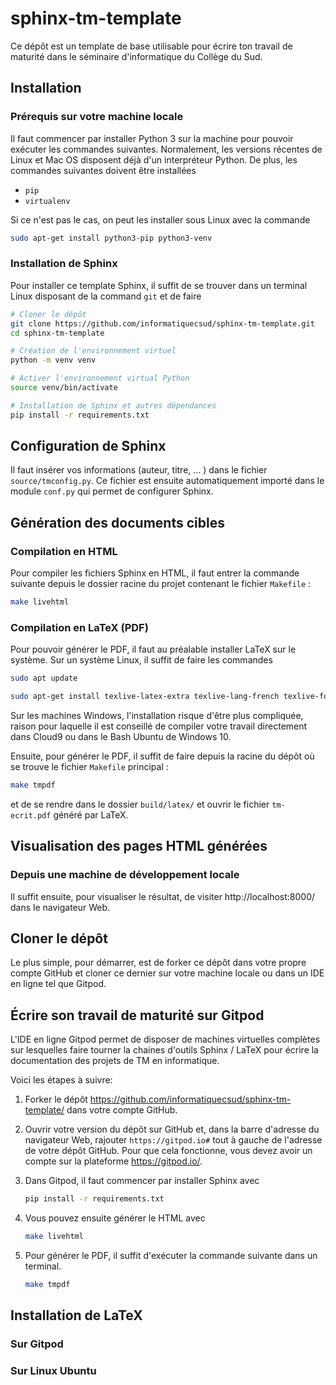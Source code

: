 # sphinx-tm-template

Ce dépôt est un template de base utilisable pour écrire ton travail de maturité
dans le séminaire d'informatique du Collège du Sud.

## Installation

### Prérequis sur votre machine locale

Il faut commencer par installer Python 3 sur la machine pour pouvoir exécuter
les commandes suivantes. Normalement, les versions récentes de Linux et Mac OS
disposent déjà d'un interpréteur Python. De plus, les commandes suivantes
doivent être installées

- `pip`
- `virtualenv`

Si ce n'est pas le cas, on peut les installer sous Linux avec la commande

```bash
sudo apt-get install python3-pip python3-venv
```

### Installation de Sphinx

Pour installer ce template Sphinx, il suffit de se trouver dans un terminal Linux disposant de la command `git` et de faire

```bash
# Cloner le dépôt
git clone https://github.com/informatiquecsud/sphinx-tm-template.git
cd sphinx-tm-template

# Création de l'environnement virtuel
python -m venv venv

# Activer l'environnement virtual Python
source venv/bin/activate

# Installation de Sphinx et autres dépendances
pip install -r requirements.txt
```

## Configuration de Sphinx

Il faut insérer vos informations (auteur, titre, ... ) dans le fichier
`source/tmconfig.py`. Ce fichier est ensuite automatiquement importé dans le module `conf.py` qui permet de configurer Sphinx.

## Génération des documents cibles

### Compilation en HTML

Pour compiler les fichiers Sphinx en HTML, il faut entrer la commande suivante depuis le dossier racine du projet contenant le fichier `Makefile` :

```bash
make livehtml
```

### Compilation en LaTeX (PDF)

Pour pouvoir générer le PDF, il faut au préalable installer LaTeX sur le système. Sur un système Linux, il suffit de faire les commandes

```bash
sudo apt update

sudo apt-get install texlive-latex-extra texlive-lang-french texlive-fonts-recommended latexmk
```

Sur les machines Windows, l'installation risque d'être plus compliquée, raison pour laquelle il est conseillé de compiler votre travail directement dans Cloud9 ou dans le Bash Ubuntu de Windows 10.

Ensuite, pour générer le PDF, il suffit de faire depuis la racine du dépôt où se trouve le fichier `Makefile` principal :

```bash
make tmpdf
```

et de se rendre dans le dossier `build/latex/` et ouvrir le fichier `tm-ecrit.pdf` généré par LaTeX.

## Visualisation des pages HTML générées

### Depuis une machine de développement locale

Il suffit ensuite, pour visualiser le résultat, de visiter http://localhost:8000/ dans le navigateur Web.

## Cloner le dépôt

Le plus simple, pour démarrer, est de forker ce dépôt dans votre propre compte
GitHub et cloner ce dernier sur votre machine locale ou dans un IDE en ligne tel
que Gitpod.

## Écrire son travail de maturité sur Gitpod

L'IDE en ligne Gitpod permet de disposer de machines virtuelles complètes sur
lesquelles faire tourner la chaines d'outils Sphinx / LaTeX pour écrire la
documentation des projets de TM en informatique.

Voici les étapes à suivre:

1. Forker le dépôt https://github.com/informatiquecsud/sphinx-tm-template/ dans
   votre compte GitHub.

2. Ouvrir votre version du dépôt sur GitHub et, dans la barre d'adresse du
   navigateur Web, rajouter `https://gitpod.io#` tout à gauche de l'adresse de
   votre dépôt GitHub. Pour que cela fonctionne, vous devez avoir un compte sur
   la plateforme https://gitpod.io/.

3. Dans Gitpod, il faut commencer par installer Sphinx avec

   ```bash
   pip install -r requirements.txt
   ```

4. Vous pouvez ensuite générer le HTML avec

   ```bash
   make livehtml
   ```

5. Pour générer le PDF, il suffit d'exécuter la commande suivante dans un
   terminal.

   ```bash
   make tmpdf
   ```

## Installation de LaTeX

### Sur Gitpod

### Sur Linux Ubuntu
